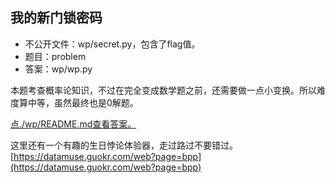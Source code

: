 ## 我的新门锁密码

* 不公开文件：wp/secret.py，包含了flag值。
* 题目：problem
* 答案：wp/wp.py

本题考查概率论知识，不过在完全变成数学题之前，还需要做一点小变换。所以难度算中等，虽然最终也是0解题。

[点./wp/README.md查看答案。](./wp/README.md)

这里还有一个有趣的生日悖论体验器，走过路过不要错过。[https://datamuse.guokr.com/web?page=bpp](https://datamuse.guokr.com/web?page=bpp)
